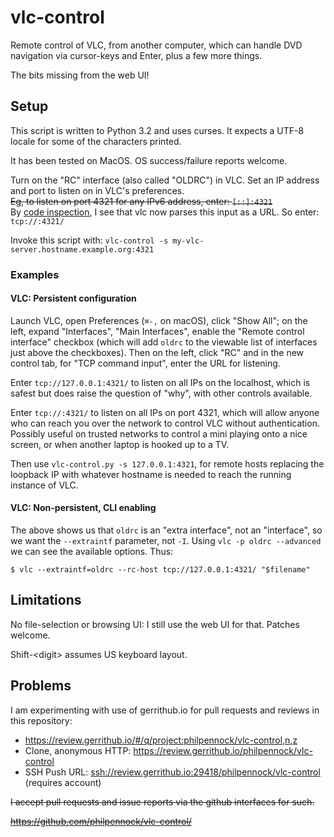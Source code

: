 vlc-control
===========

Remote control of VLC, from another computer, which can handle DVD navigation
via cursor-keys and Enter, plus a few more things.

The bits missing from the web UI!


Setup
-----

This script is written to Python 3.2 and uses curses.  It expects a UTF-8
locale for some of the characters printed.

It has been tested on MacOS.  OS success/failure reports welcome.

Turn on the "RC" interface (also called "OLDRC") in VLC.
Set an IP address and port to listen on in VLC's preferences.  
<strike>Eg, to listen on port 4321 for any IPv6 address, enter: `[::]:4321`</strike>  
By [code inspection](https://github.com/videolan/vlc/blob/master/modules/control/oldrc.c#L301-L306),
I see that vlc now parses this input as a URL.  So enter: `tcp://:4321/`

Invoke this script with: `vlc-control -s my-vlc-server.hostname.example.org:4321`

### Examples

#### VLC: Persistent configuration

Launch VLC, open Preferences (`⌘-,` on macOS), click "Show All"; on the left,
expand "Interfaces", "Main Interfaces", enable the "Remote control interface"
checkbox (which will add `oldrc` to the viewable list of interfaces just above
the checkboxes).  Then on the left, click "RC" and in the new control tab, for
"TCP command input", enter the URL for listening.

Enter `tcp://127.0.0.1:4321/` to listen on all IPs on the localhost, which is
safest but does raise the question of "why", with other controls available.

Enter `tcp://:4321/` to listen on all IPs on port 4321, which will allow
anyone who can reach you over the network to control VLC without
authentication.  Possibly useful on trusted networks to control a mini playing
onto a nice screen, or when another laptop is hooked up to a TV.

Then use `vlc-control.py -s 127.0.0.1:4321`, for remote hosts replacing the
loopback IP with whatever hostname is needed to reach the running instance of
VLC.

#### VLC: Non-persistent, CLI enabling

The above shows us that `oldrc` is an "extra interface", not an "interface",
so we want the `--extraintf` parameter, not `-I`.
Using `vlc -p oldrc --advanced` we can see the available options.
Thus:

```console
$ vlc --extraintf=oldrc --rc-host tcp://127.0.0.1:4321/ "$filename"
```


Limitations
-----------

No file-selection or browsing UI: I still use the web UI for that.
Patches welcome.

Shift-\<digit\> assumes US keyboard layout.


Problems
--------

I am experimenting with use of gerrithub.io for pull requests and reviews in
this repository:

* <https://review.gerrithub.io/#/q/project:philpennock/vlc-control,n,z>
* Clone, anonymous HTTP: <https://review.gerrithub.io/philpennock/vlc-control>
* SSH Push URL: <ssh://review.gerrithub.io:29418/philpennock/vlc-control>
  (requires account)

<del>
I accept pull requests and issue reports via the github interfaces for such.

<https://github.com/philpennock/vlc-control/>
</del>

